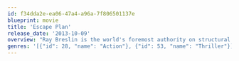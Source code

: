 ```yaml
---
id: f34dda2e-ea06-47a4-a96a-7f806501137e
blueprint: movie
title: 'Escape Plan'
release_date: '2013-10-09'
overview: "Ray Breslin is the world's foremost authority on structural security. After analyzing every high security prison and learning a vast array of survival skills so he can design escape-proof prisons, his skills are put to the test. He's framed and incarcerated in a master prison he designed himself. He needs to escape and find the person who put him behind bars."
genres: '[{"id": 28, "name": "Action"}, {"id": 53, "name": "Thriller"}]'
---
```

